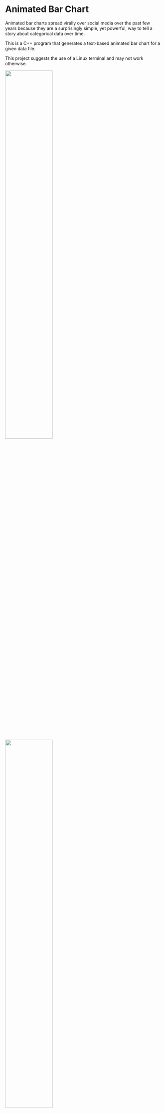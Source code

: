 # Animated Bar Chart

Animated bar charts spread virally over social media over the past few years because they are a surprisingly simple, yet powerful, way to tell a story about categorical data over time. 

This is a C++ program that generates a text-based animated bar chart for a given data file.

This project suggests the use of a Linux terminal and may not work otherwise.

<img src='https://github.com/hajimariyam/Animated-Bar-Chart/blob/main/gifs/barchartAnimationDark.gif' width='55%' />
<img src='https://github.com/hajimariyam/Animated-Bar-Chart/blob/main/gifs/barchartAnimationLight.gif' width='55%' />

## User Interface
At the onset of the program, the user is prompted to input the filename used for the animation and set a playback rate. The number must be greater than or equal to 0; the greater the number, the slower the animation. Entering a number less than 0 suggests the default playback speed, which is 2.

The appropriate color codes in barchart.h should be used depending on if the terminal is in light or dark mode.

## Data File Format
The data file for the bar chart animation should be in the 'datafiles' folder.
Each file must be organized as a sequence of lines:
- **Line 1:** title of data
- **Line 2:** x-axis label
- **Line 3:** source of data
- **Line 4:** *blank*
- **Onward:** year,name,country,value,category
  - (value is an int, remaining fields are strings without commas or newlines)

Records corresponding to the same year are grouped together. There is an integer n, followed by the n records from that year, sorted by name.
A blank line separates each group.

```
The most populous cities in the world from 1500 to 2018
Population (thousands)
Sources: SEDAC; United Nations; Demographia

12
1500,Beijing,China,672,East Asia
1500,Cairo,Egypt,400,Middle East
1500,Cuttack,India,140,South Asia
1500,Fez,Morocco,130,Middle East
1500,Gauda,India,200,South Asia
1500,Guangzhou,China,150,East Asia
1500,Hangzhou,China,250,East Asia
1500,Istanbul,Turkey,200,Europe
1500,Nanjing,China,147,East Asia
1500,Paris,France,185,Europe
1500,Tabriz,Iran,250,Middle East
1500,Vijayanagar,India,500,South Asia

```

## Sample Data Files
There are a number of fascinating data files in the specified format, curated from various sources.


| **input file** | **description** | **period** | **data source** |
| --- | --- | --- | --- |
| cities.txt | most populous cities in the world | 1500–2018 | [John Burn-Murdoch](https://observablehq.com/@johnburnmurdoch/bar-chart-race-the-most-populous-cities-in-the-world) |
| countries.txt | most populous countries in the world | 1950–2100 | [United Nations](https://population.un.org/wpp/Download/Standard/Population) |
| cities-usa.txt | most populous cities in the U.S. | 1790–2018 | [U.S. Census Bureau](https://factfinder.census.gov/) |
| brands.txt | most valuable brands in the world | 2000–2018 | [Interbrand](https://www.interbrand.com/best-brands/best-global-brands/2018/) |
| movies.txt | highest-grossing movies in the U.S. | 1982–2019 | [Box Office Mojo](https://www.boxofficemojo.com/) |
| baby-names.txt | most popular baby names in the U.S. | 1880–2018 | [U.S. Social Security](https://catalog.data.gov/dataset/baby-names-from-social-security-card-applications-national-level-data) |
| football.txt | best football clubs in Europe | 1960–2019 | [clubelo.com](http://clubelo.com/API) |
| endgame.txt | characters in Endgame by screen time | Minute 1–170 | [Prashant](https://youtu.be/uSj8hMA3lY8) |
| game-of-thrones.txt | characters in Game of Thrones | S01E01–S8E06 | [Jeffrey Lancaster](https://github.com/jeffreylancaster/game-of-thrones) |

